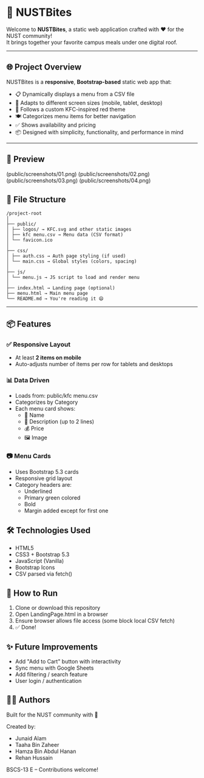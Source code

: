 # 🍔 NUSTBites

Welcome to **NUSTBites**, a static web application crafted with ❤️ for the NUST community!  
It brings together your favorite campus meals under one digital roof.

---

## 🌐 Project Overview

NUSTBites is a **responsive**, **Bootstrap-based** static web app that:

- 📋 Dynamically displays a menu from a CSV file
- 📱 Adapts to different screen sizes (mobile, tablet, desktop)
- 🎨 Follows a custom KFC-inspired red theme
- 🍽️ Categorizes menu items for better navigation
- ✅ Shows availability and pricing
- 📦 Designed with simplicity, functionality, and performance in mind

---

## 📸 Preview

(public/screenshots/01.png)
(public/screenshots/02.png)
(public/screenshots/03.png)
(public/screenshots/04.png)

## 📁 File Structure

```
/project-root
│
├── public/
│ ├── logos/ → KFC.svg and other static images
│ ├── kfc menu.csv → Menu data (CSV format)
│ └── favicon.ico
│
├── css/
│ ├── auth.css → Auth page styling (if used)
│ └── main.css → Global styles (colors, spacing)
│
├── js/
│ └── menu.js → JS script to load and render menu
│
├── index.html → Landing page (optional)
├── menu.html → Main menu page
└── README.md → You're reading it 😄
```

---

## 📦 Features

### ✅ Responsive Layout

- At least **2 items on mobile**
- Auto-adjusts number of items per row for tablets and desktops

### 📊 Data Driven

- Loads from: public/kfc menu.csv
- Categorizes by Category
- Each menu card shows:
  - 🍔 Name
  - 📄 Description (up to 2 lines)
  - 💰 Price
  - 🖼️ Image

### 📷 Menu Cards

- Uses Bootstrap 5.3 cards
- Responsive grid layout
- Category headers are:
  - Underlined
  - Primary green colored
  - Bold
  - Margin added except for first one

## 🛠️ Technologies Used

- HTML5
- CSS3 + Bootstrap 5.3
- JavaScript (Vanilla)
- Bootstrap Icons
- CSV parsed via fetch()

## 🚀 How to Run

1. Clone or download this repository
2. Open LandingPage.html in a browser
3. Ensure browser allows file access (some block local CSV fetch)
4. ✅ Done!

## ✨ Future Improvements

- Add "Add to Cart" button with interactivity
- Sync menu with Google Sheets
- Add filtering / search feature
- User login / authentication

## 👨‍💻 Authors

Built for the NUST community with 💚

Created by:

- Junaid Alam
- Taaha Bin Zaheer
- Hamza Bin Abdul Hanan
- Rehan Hussain

BSCS-13 E – Contributions welcome!
